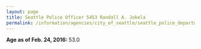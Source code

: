 ```yaml
---
layout: page
title: Seattle Police Officer 5453 Randall A. Jokela
permalink: /information/agencies/city_of_seattle/seattle_police_department/copbook/5453/
---
```


**Age as of Feb. 24, 2016:** 53.0
